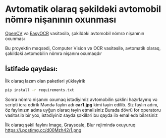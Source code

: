 # Avtomatik olaraq şəkildəki avtomobil nömrə nişanının oxunması
[OpenCV](https://opencv.org/) və [EasyOCR](https://github.com/JaidedAI/EasyOCR) vasitəsilə, şəkildəki avtomobil nömrə nişanının oxunması

Bu proyektin məqsədi, Computer Vision və OCR vasitəsilə, avtomatik olaraq, şəkildəki avtomobilin nömrə nişanını oxumaqdır

## İstifadə qaydası:

İlk olaraq lazım olan paketləri yükləyirik

```bash
pip install -r requirements.txt
```

Sonra nömrə nişanını oxumaq istədiyimiz avtomobilin şəklini hazırlayırıq və scripti icra edirik
Məndə faylın adı **car1.jpg** kimi təyin edilib. Siz faylın adını, öz faylınızın adına uyğun olaraq təyin etməlisiniz
Burada dövrü for operatoru vasitəsilə bir yox, istədiyiniz sayda şəkilləri bu qayda ilə emal edə bilərsiniz


İlk olaraq şəkil faylını Image, Grayscale, Blur rejimində oxuyuruq
https://i.postimg.cc/d00Mzh42/1.png

